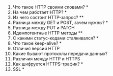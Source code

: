 1) Что такое HTTP своими словами? *
2) На чем работает HTTP? *
3) Из чего состоит HTTP-запрос? **
4) Разница между GET и POST, зачем нужны? *
5) Разница между PUT и PATCH
6) Идемпотентные HTTP методы **
7) С какими статус-кодами сталкивался? *
8) Что такое keep-alive? *
9) Отличия версий HTTP
10) Какие бывают протоколы передачи данных?
11) Различия между HTTP и HTTPS
12) Как шифруется HTTPS-трафик? *
13) SSL *
